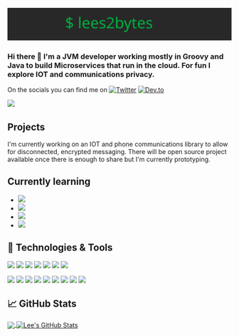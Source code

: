 ![](lees2bytes.svg)


### Hi there 👋 I'm a JVM developer working mostly in Groovy and Java to build Microservices that run in the cloud. For fun I explore IOT and communications privacy.

On the socials you can find me on [![Twitter](https://img.shields.io/badge/Twitter-lees2bytes-informational?style=flat&logo=twitter&logoColor=white&color=brightgreen)](https://twitter.com/lees2bytes)    [![Dev.to](https://img.shields.io/badge/Dev.to-lee-informational?style=flat&logo=dev.to&logoColor=white&color=brightgreen)](https://dev.to/leeclarke)

![](https://fast-dusk-35384.herokuapp.com/icon)

Projects
------------------------

I'm currently working on an IOT and phone communications library to allow for disconnected, encrypted messaging. There will be open source project available once there is enough to share but I'm currently prototyping.



Currently learning
-----------------------
* ![](https://img.shields.io/badge/Code-Zig-informational?style=flat&logo=zig&logoColor=orange&color=brightgreen)
* ![](https://img.shields.io/badge/Tech-P2P-informational?style=flat&logo=hyper&logoColor=blue&color=brightgreen)
* ![](https://img.shields.io/badge/Code-Python-informational?style=flat&logo=python&logoColor=yellow&color=brightgreen)
* ![](https://img.shields.io/badge/Tech-APIHacking-informational?style=flat&logo=hackaday&logoColor=blue&color=brightgreen)


## 🔧 Technologies & Tools
![](https://img.shields.io/badge/Code-Java-informational?style=flat&logo=openjdk&logoColor=white&color=brightgreen)
![](https://img.shields.io/badge/Code-Groovy-informational?style=flat&logo=apachegroovy&logoColor=white&color=brightgreen)
![](https://img.shields.io/badge/Code-JavaScript-informational?style=flat&logo=javascript&logoColor=white&color=brightgreen)
![](https://img.shields.io/badge/Code-Python-informational?style=flat&logo=python&logoColor=white&color=brightgreen)
![](https://img.shields.io/badge/Editor-IntelliJ_IDEA-informational?style=flat&logo=intellij-idea&logoColor=white&color=brightgreen)
![](https://img.shields.io/badge/Editor-VSCode-informational?style=flat&logo=visual-studio-code&logoColor=white&color=brightgreen)
![](https://img.shields.io/badge/Editor-InteliJ-informational?style=flat&logo=intellijidea&logoColor=white&color=brightgreen)

![](https://img.shields.io/badge/OS-Ubuntu-informational?style=flat&logo=ubuntu&logoColor=white&color=brightgreen)
![](https://img.shields.io/badge/OS-Android-informational?style=flat&logo=android&logoColor=white&color=brightgreen)
![](https://img.shields.io/badge/Shell-Bash-informational?style=flat&logo=gnu-bash&logoColor=white&color=brightgreen)
![](https://img.shields.io/badge/Tools-PostgreSQL-informational?style=flat&logo=postgresql&logoColor=white&color=brightgreen)
![](https://img.shields.io/badge/Tools-Docker-informational?style=flat&logo=docker&logoColor=white&color=brightgreen)
![](https://img.shields.io/badge/Cloud-Railway-informational?style=flat&logo=railway&logoColor=white&color=brightgreen)
![](https://img.shields.io/badge/Cloud-Heroku-informational?style=flat&logo=heroku&logoColor=white&color=brightgreen)
![](https://img.shields.io/badge/Cloud-AWS-informational?style=flat&logo=amazon-aws&logoColor=white&color=brightgreen)
![](https://img.shields.io/badge/Cloud-RaspberryPi-informational?style=flat&logo=raspberry-pi&logoColor=white&color=brightgreen)

## &#x1f4c8; GitHub Stats

<a href="https://github.com/leeclarke/leeclarke">
  <img align="center" src="https://github-readme-stats.vercel.app/api/top-langs/?username=leeclarke&hide=html&title_color=ffffff&text_color=c9cacc&icon_color=2bbc8a&bg_color=1d1f21" />
</a>
<a href="https://github.com/leeclarke/leeclarke">
  <img align="center" src="https://github-readme-stats.vercel.app/api?username=leeclarke&show_icons=true&line_height=27&count_private=true&title_color=ffffff&text_color=c9cacc&icon_color=2bbc8a&bg_color=1d1f21" alt="Lee's GitHub Stats" />
</a>
